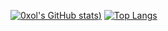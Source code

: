 [![0xol's GitHub stats](https://github-readme-stats.vercel.app/api?username=0xol&show_icons=true&theme=radical))](https://github.com/anuraghazra/github-readme-stats)
[![Top Langs](https://github-readme-stats.vercel.app/api/top-langs/?username=0xol&show_icons=true&theme=radical)](https://github.com/anuraghazra/github-readme-stats)
